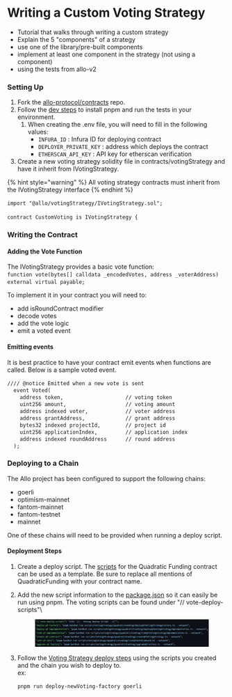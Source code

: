 # Writing a Custom Voting Strategy

- Tutorial that walks through writing a custom strategy
- Explain the 5 "components" of a strategy
- use one of the library/pre-built components
- implement at least one component in the strategy (not using a component)
- using the tests from allo-v2

### Setting Up

1. Fork the [allo-protocol/contracts](https://github.com/allo-protocol/contracts) repo.
2. Follow the [dev steps](https://github.com/allo-protocol/contracts/blob/main/docs/DEV.md) to install pnpm and run the tests in your environment.
   1. When creating the .env file, you will need to fill in the following values:
      * `INFURA_ID` : Infura ID for deploying contract
      * `DEPLOYER_PRIVATE_KEY` : address which deploys the contract
      * `ETHERSCAN_API_KEY` : API key for etherscan verification
3. Create a new voting strategy solidity file in contracts/votingStrategy and have it inherit from IVotingStrategy.&#x20;

{% hint style="warning" %}
All voting strategy contracts must inherit from the IVotingStrategy interface
{% endhint %}

```
import "@allo/votingStrategy/IVotingStrategy.sol";

contract CustomVoting is IVotingStrategy {
```

### Writing the Contract

#### Adding the Vote Function

The IVotingStrategy provides a basic vote function: \
`function vote(bytes[] calldata _encodedVotes, address _voterAddress) external virtual payable;`

To implement it in your contract you will need to:

* add isRoundContract modifier
* decode votes
* add the vote logic
* emit a voted event

#### Emitting events

It is best practice to have your contract emit events when functions are called. Below is a sample voted event.

```
//// @notice Emitted when a new vote is sent
  event Voted(
    address token,                    // voting token
    uint256 amount,                   // voting amount
    address indexed voter,            // voter address
    address grantAddress,             // grant address
    bytes32 indexed projectId,        // project id
    uint256 applicationIndex,         // application index
    address indexed roundAddress      // round address
  );
```

### Deploying to a Chain

The Allo project has been configured to support the following chains:

* goerli
* optimism-mainnet
* fantom-mainnet
* fantom-testnet
* mainnet

One of these chains will need to be provided when running a deploy script.

#### Deployment Steps

1. Create a deploy script. The [scripts](https://github.com/allo-protocol/contracts/tree/main/scripts/votingStrategy/quadraticFunding) for the Quadratic Funding contract can be used as a template. Be sure to replace all mentions of QuadraticFunding with your contract name.
2.  Add the new script information to the [package.json](https://github.com/allo-protocol/contracts/blob/65ae960241b272aae2fbb8f5a8a8f8c057c23f0f/package.json) so it can easily be run using pnpm. The voting scripts can be found under "// vote-deploy-scripts"\


    <figure><img src="../../.gitbook/assets/image.png" alt=""><figcaption></figcaption></figure>


3.  Follow the [Voting Strategy deploy steps](https://github.com/allo-protocol/contracts/blob/main/docs/DEPLOY\_STEPS.md#votingstrategy-setup) using the scripts you created and the chain you wish to deploy to.\
    ex:

    ```
    pnpm run deploy-newVoting-factory goerli
    ```

&#x20;

